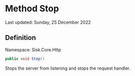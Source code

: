 # Method Stop
Last updated: Sunday, 25 December 2022

## Definition
Namespace: Sisk.Core.Http

```csharp
public void Stop()
```

Stops the server from listening and stops the request handler.

